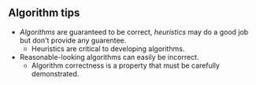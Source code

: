 ## Algorithm tips
- *Algorithms* are guaranteed to be correct, *heuristics* may do a good job but don't provide any guarentee.
  - Heuristics are critical to developing algorithms.
- Reasonable-looking algorithms can easily be incorrect.
  - Algorithm correctness is a property that must be carefully demonstrated.

